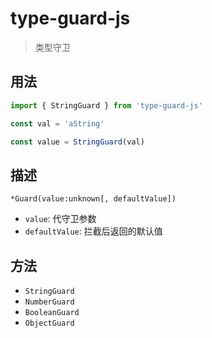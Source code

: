 # type-guard-js

> 类型守卫

## 用法

```ts
import { StringGuard } from 'type-guard-js'

const val = 'aString'

const value = StringGuard(val)
```

## 描述

`*Guard(value:unknown[, defaultValue])`

- `value`: 代守卫参数
- `defaultValue`: 拦截后返回的默认值

## 方法

- `StringGuard`
- `NumberGuard`
- `BooleanGuard`
- `ObjectGuard`
